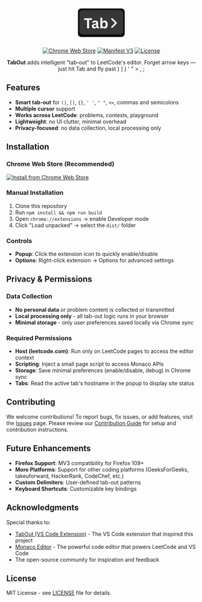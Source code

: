 <div align="center">

![TabOut for LeetCode](src/assets/logos/tabout-icon-128_crp.png)

[![Chrome Web Store](https://img.shields.io/badge/Chrome%20Web%20Store-v0.1.0-green)](https://chromewebstore.google.com/detail/tabout-for-leetcode/eecmlpblnpechggegghledjledbkebfp)
[![Manifest V3](https://img.shields.io/badge/Manifest-V3-blue)](https://developer.chrome.com/docs/extensions/mv3/)
[![License](https://img.shields.io/badge/License-MIT-yellow.svg)](https://opensource.org/licenses/MIT)

**TabOut** adds intelligent "tab‑out" to LeetCode's editor. Forget arrow keys — just hit Tab and fly past ) ] } ' " > , ;



</div>

## Features

- **Smart tab‑out** for `()`, `[]`, `{}`, `' '`, `" "`, `<>`, commas and semicolons
- **Multiple cursor** support
- **Works across LeetCode**: problems, contests, playground
- **Lightweight**: no UI clutter, minimal overhead
- **Privacy-focused**: no data collection, local processing only

## Installation

### Chrome Web Store (Recommended)
[![Install from Chrome Web Store](https://img.shields.io/badge/Install-Chrome%20Web%20Store-4285F4?logo=googlechrome&logoColor=white)](https://chromewebstore.google.com/detail/tabout-for-leetcode/eecmlpblnpechggegghledjledbkebfp)

### Manual Installation
1. Clone this repository
2. Run `npm install && npm run build`
3. Open `chrome://extensions` → enable Developer mode
4. Click "Load unpacked" → select the `dist/` folder

### Controls
- **Popup**: Click the extension icon to quickly enable/disable
- **Options**: Right-click extension → Options for advanced settings

## Privacy & Permissions

### Data Collection
- **No personal data** or problem content is collected or transmitted
- **Local processing only** - all tab-out logic runs in your browser
- **Minimal storage** - only user preferences saved locally via Chrome sync

### Required Permissions
- **Host (leetcode.com)**: Run only on LeetCode pages to access the editor context
- **Scripting**: Inject a small page script to access Monaco APIs
- **Storage**: Save minimal preferences (enable/disable, debug) in Chrome sync
- **Tabs**: Read the active tab's hostname in the popup to display site status

## Contributing

We welcome contributions! To report bugs, fix issues, or add features, visit the [Issues](https://github.com/pranavkale07/tabout-extension/issues) page. Please review our [Contribution Guide](CONTRIBUTING.md) for setup and contribution instructions.


## Future Enhancements

- **Firefox Support**: MV3 compatibility for Firefox 109+
- **More Platforms**: Support for other coding platforms (GeeksForGeeks, takeuforward, HackerRank, CodeChef, etc.)
- **Custom Delimiters**: User-defined tab-out patterns
- **Keyboard Shortcuts**: Customizable key bindings

## Acknowledgments

Special thanks to:
- [TabOut (VS Code Extension)](https://marketplace.visualstudio.com/items?itemName=albert.TabOut) - The VS Code extension that inspired this project
- [Monaco Editor](https://microsoft.github.io/monaco-editor/) - The powerful code editor that powers LeetCode and VS Code
- The open-source community for inspiration and feedback

## License

MIT License - see [LICENSE](LICENSE) file for details.
